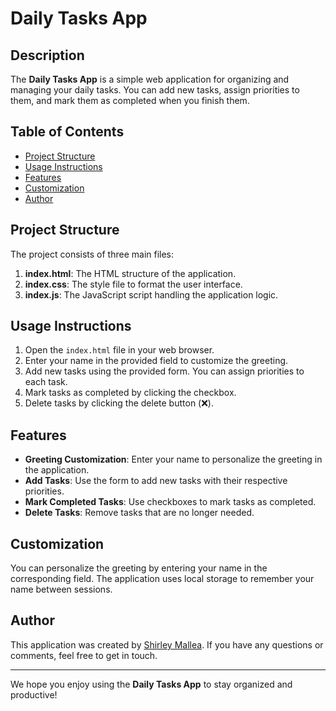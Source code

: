 # Daily Tasks App

## Description

The **Daily Tasks App** is a simple web application for organizing and managing your daily tasks. You can add new tasks, assign priorities to them, and mark them as completed when you finish them.

## Table of Contents

- [Project Structure](#project-structure)
- [Usage Instructions](#usage-instructions)
- [Features](#features)
- [Customization](#customization)
- [Author](#author)

## Project Structure

The project consists of three main files:

1. **index.html**: The HTML structure of the application.
2. **index.css**: The style file to format the user interface.
3. **index.js**: The JavaScript script handling the application logic.

## Usage Instructions

1. Open the `index.html` file in your web browser.
2. Enter your name in the provided field to customize the greeting.
3. Add new tasks using the provided form. You can assign priorities to each task.
4. Mark tasks as completed by clicking the checkbox.
5. Delete tasks by clicking the delete button (❌).

## Features

- **Greeting Customization**: Enter your name to personalize the greeting in the application.
- **Add Tasks**: Use the form to add new tasks with their respective priorities.
- **Mark Completed Tasks**: Use checkboxes to mark tasks as completed.
- **Delete Tasks**: Remove tasks that are no longer needed.

## Customization

You can personalize the greeting by entering your name in the corresponding field. The application uses local storage to remember your name between sessions.

## Author

This application was created by [Shirley Mallea](https://github.com/shimapi). If you have any questions or comments, feel free to get in touch.

---

We hope you enjoy using the **Daily Tasks App** to stay organized and productive!
